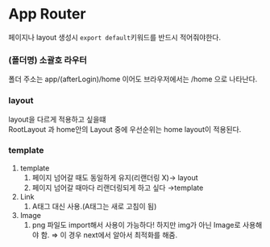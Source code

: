 # App Router

페이지나 layout 생성시 `export default`키워드를 반드시 적어줘야한다.

### (폴더명) 소괄호 라우터

폴더 주소는 app/(afterLogin)/home 이어도 브라우저에서는 /home 으로 나타난다.

### layout

layout을 다르게 적용하고 싶을떄  
RootLayout 과 home안의 Layout 중에 우선순위는 home layout이 적용된다.

### template

1. template
   1. 페이지 넘어갈 때도 동일하게 유지(리랜더링 X)→ layout
   2. 페이지 넘어갈 때마다 리랜더링되게 하고 싶다 →template
2. Link
   1. A태그 대신 사용.(A태그는 새로 고침이 됨)
3. Image
   1. png 파일도 import해서 사용이 가능하다! 하지만 img가 아닌 Image로 사용해야 함. ⇒ 이 경우 next에서 알아서 최적화를 해줌.
